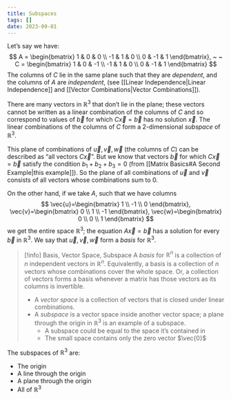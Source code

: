 ```yaml
---
title: Subspaces
tags: []
date: 2023-09-01
---
```

Let’s say we have:
$$
A = \begin{bmatrix}
1 & 0 & 0 \\
-1 & 1 & 0 \\
0 & -1 & 1
\end{bmatrix}, ~ ~
C = \begin{bmatrix}
1 & 0 & -1 \\
-1 & 1 & 0 \\
0 & -1 & 1
\end{bmatrix}
$$
The columns of $C$ lie in the same plane such that they are *dependent*, and the columns of $A$ are *independent*, (see [[Linear Independence|Linear Independence]] and [[Vector Combinations|Vector Combinations]]). 

There are many vectors in $\mathbb{R}^3$ that don’t lie in the plane; these vectors cannot be written as a linear combination of the columns of $C$ and so correspond to values of $\vec{b}$ for which $C\vec{x}=\vec{b}$ has no solution $\vec{x}$. The linear combinations of the columns of $C$ form a 2-dimensional *subspace* of $\mathbb{R}^3$.

This plane of combinations of $\vec{u}, \vec{v},\vec{w}$ (the columns of $C$) can be described as “all vectors $C\vec{x}$”. But we know that vectors $\vec{b}$ for which $C\vec{x}=\vec{b}$ satisfy the condition $b_{1}+b_{2}+b_{3}=0$ (from [[Matrix Basics#A Second Example|this example]]). So the plane of all combinations of $\vec{u}$ and $\vec{v}$ consists of all vectors whose combinations sum to $0$.

On the other hand, if we take $A$, such that we have columns 
$$
\vec{u}=\begin{bmatrix}
1 \\
-1 \\
0
\end{bmatrix},
\vec{v}=\begin{bmatrix}
0 \\
1 \\
-1
\end{bmatrix},
\vec{w}=\begin{bmatrix}
0 \\
0 \\
1
\end{bmatrix}
$$
we get the entire space $\mathbb{R}^3$; the equation $A\vec{x}=\vec{b}$ has a solution for every $\vec{b}$ in $\mathbb{R}^{3}$. We say that $\vec{u}, \vec{v},\vec{w}$ form a *basis* for $\mathbb{R}^{3}$.

>[!info] Basis, Vector Space, Subspace
>A *basis* for $\mathbb{R}^n$ is a collection of $n$ independent vectors in $\mathbb{R}^n$. Equivalently, a basis is a collection of $n$ vectors whose combinations cover the whole space. Or, a collection of vectors forms a basis whenever a matrix has those vectors as its columns is invertible.
>
>- A *vector space* is a collection of vectors that is closed under linear combinations.
>- A *subspace* is a vector space inside another vector space; a plane through the origin in $\mathbb{R}^3$ is an example of a subspace.
>	- A subspace could be equal to the space it’s contained in
>	- The small space contains only the zero vector $\vec{0}$

The subspaces of $\mathbb{R}^3$ are:
- The origin
- A line through the origin
- A plane through the origin
- All of $\mathbb{R}^{3}$